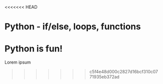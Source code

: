 <<<<<<< HEAD
# Python - if/else, loops, functions
Python is fun!
=======
Lorem ipsum
>>>>>>> c5f4e48d000c2827d16bcf310c0771935eb372ad
